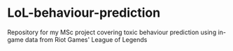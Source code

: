 # LoL-behaviour-prediction
 Repository for my MSc project covering toxic behaviour prediction using in-game data from Riot Games' League of Legends

